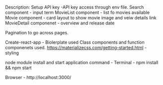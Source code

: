 Description:
Setup API key -API key access through env file.
Search component - input term 
MovieList component - list fo movies available
Movie component - card layout to show movie image and veiw details link
MovieDetail componenet - overview and release date

Pagination to go across pages.

Create-react-app - Biolerplate used
Class components and function componenets used.
https://materializecss.com/getting-started.html - styling

node module install and start application command - 
Terminal - npm install && npm start

Browser -
http://localhost:3000/
